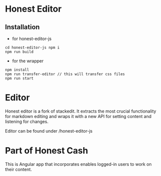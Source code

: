 # Honest Editor


## Installation
- for honest-editor-js
```
cd honest-editor-js npm i
npm run build
```

- for the wrapper
```
npm install
npm run transfer-editor // this will transfer css files
npm run start
```

# Editor
Honest editor is a fork of stackedit. It extracts the most crucial functionality for markdown editing and wraps it with a new API for setting content and listening for changes.

Editor can be found under /honest-editor-js

# Part of Honest Cash
This is Angular app that incorporates enables logged-in users to work on their content.
